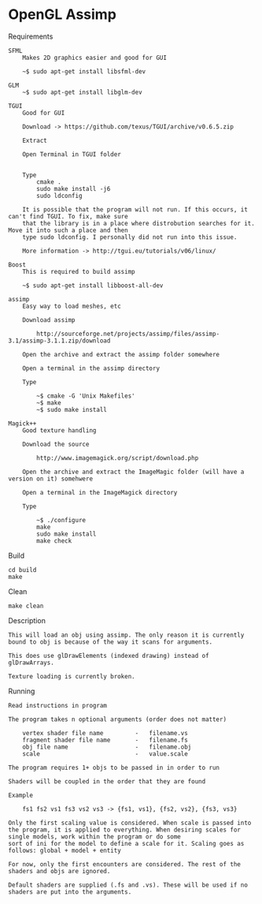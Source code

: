 OpenGL Assimp
========================================

Requirements

	SFML
		Makes 2D graphics easier and good for GUI
	
		~$ sudo apt-get install libsfml-dev

	GLM
		~$ sudo apt-get install libglm-dev
		
	TGUI
		Good for GUI
	
		Download ->	https://github.com/texus/TGUI/archive/v0.6.5.zip
		
		Extract
		
		Open Terminal in TGUI folder


		Type
			cmake .
			sudo make install -j6
			sudo ldconfig
			
		It is possible that the program will not run. If this occurs, it can't find TGUI. To fix, make sure
		that the library is in a place where distrobution searches for it. Move it into such a place and then
		type sudo ldconfig. I personally did not run into this issue.
		
		More information -> http://tgui.eu/tutorials/v06/linux/
		
	Boost
		This is required to build assimp
	
		~$ sudo apt-get install libboost-all-dev
		
	assimp
		Easy way to load meshes, etc
	
		Download assimp
		
			http://sourceforge.net/projects/assimp/files/assimp-3.1/assimp-3.1.1.zip/download
			
		Open the archive and extract the assimp folder somewhere
		
		Open a terminal in the assimp directory
		
		Type
		
			~$ cmake -G 'Unix Makefiles'
			~$ make
			~$ sudo make install
			
	Magick++
		Good texture handling
	
		Download the source
		
			http://www.imagemagick.org/script/download.php
		
		Open the archive and extract the ImageMagic folder (will have a version on it) somehwere
		
		Open a terminal in the ImageMagick directory
		
		Type
		
			~$ ./configure
			make
			sudo make install
			make check
			
Build

	cd build
	make
	
Clean

	make clean
	
Description

	This will load an obj using assimp. The only reason it is currently bound to obj is because of the way it scans for arguments.
	
	This does use glDrawElements (indexed drawing) instead of glDrawArrays.
	
	Texture loading is currently broken.
		
Running

	Read instructions in program

	The program takes n optional arguments (order does not matter)

		vertex shader file name			-	filename.vs
		fragment shader file name		-	filename.fs
		obj file name					-	filename.obj
		scale							-	value.scale
		
	The program requires 1+ objs to be passed in in order to run
		
	Shaders will be coupled in the order that they are found
	
	Example
	
		fs1 fs2 vs1 fs3 vs2 vs3 -> {fs1, vs1}, {fs2, vs2}, {fs3, vs3}
		
	Only the first scaling value is considered. When scale is passed into the program, it is applied to everything. When desiring scales for single models, work within the program or do some
	sort of ini for the model to define a scale for it. Scaling goes as follows: global + model + entity
		
	For now, only the first encounters are considered. The rest of the shaders and objs are ignored.
	
	Default shaders are supplied (.fs and .vs). These will be used if no shaders are put into the arguments.
